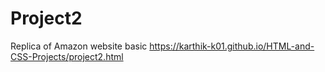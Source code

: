 # Project2
Replica of Amazon website basic
https://karthik-k01.github.io/HTML-and-CSS-Projects/project2.html
